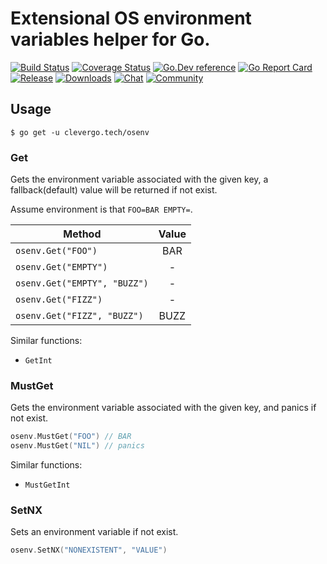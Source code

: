 # Extensional OS environment variables helper for Go.
[![Build Status](https://img.shields.io/travis/clevergo/osenv?style=flat-square)](https://travis-ci.org/clevergo/osenv)
[![Coverage Status](https://img.shields.io/coveralls/github/clevergo/osenv?style=flat-square)](https://coveralls.io/github/clevergo/osenv)
[![Go.Dev reference](https://img.shields.io/badge/go.dev-reference-blue?logo=go&logoColor=white&style=flat-square)](https://pkg.go.dev/clevergo.tech/osenv?tab=doc)
[![Go Report Card](https://goreportcard.com/badge/github.com/clevergo/osenv?style=flat-square)](https://goreportcard.com/report/github.com/clevergo/osenv)
[![Release](https://img.shields.io/github/release/clevergo/osenv.svg?style=flat-square)](https://github.com/clevergo/osenv/releases)
[![Downloads](https://img.shields.io/endpoint?url=https://pkg.clevergo.tech/api/badges/downloads/total/clevergo.tech/osenv&style=flat-square)](https://pkg.clevergo.tech/clevergo.tech/osenv)
[![Chat](https://img.shields.io/badge/chat-telegram-blue?style=flat-square)](https://t.me/clevergotech)
[![Community](https://img.shields.io/badge/community-forum-blue?style=flat-square&color=orange)](https://forum.clevergo.tech)

## Usage

```shell
$ go get -u clevergo.tech/osenv
```

### Get

Gets the environment variable associated with the given key, a fallback(default) value will be returned if not exist.

Assume environment is that `FOO=BAR EMPTY=`.

| Method | Value
|---|:---:|
| `osenv.Get("FOO")` | BAR |
| `osenv.Get("EMPTY")` | - |
| `osenv.Get("EMPTY", "BUZZ")` | - |
| `osenv.Get("FIZZ")` | - |
| `osenv.Get("FIZZ", "BUZZ")` | BUZZ |

Similar functions:

- `GetInt`

### MustGet

Gets the environment variable associated with the given key, and panics if not exist.

```go
osenv.MustGet("FOO") // BAR
osenv.MustGet("NIL") // panics
```

Similar functions:

- `MustGetInt`

### SetNX

Sets an environment variable if not exist.

```go
osenv.SetNX("NONEXISTENT", "VALUE")
```
